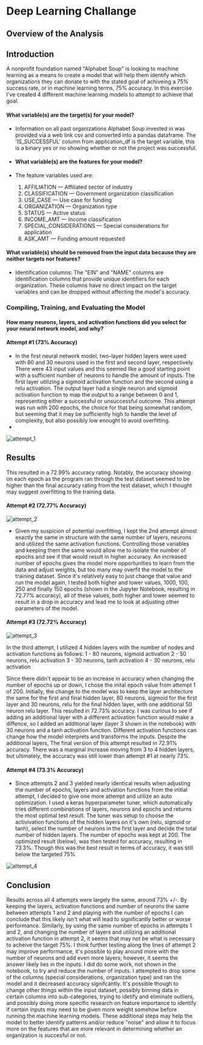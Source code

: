 # Deep Learning Challange

## Overview of the Analysis

## Introduction

A nonprofit foundation named "Alphabet Soup" is looking to machine learning as a means to create a model that will help them identify which organizations they can donate to with the stated goal of achiveing a 75% success rate, or in machine learning terms, 75% accuracy. In this exercise I've created 4 different machine learning models to attempt to achieve that goal. 

#### What variable(s) are the target(s) for your model?
* Information on all past organizations Alphabet Soup invested in was provided via a web link csv and converted into a pandas dataframe. The 'IS_SUCCESSFUL' column from application_df is the target variable, this is a binary yes or no showing whether or not the project was successful.

* #### What variable(s) are the features for your model?
* The feature variables used are:
  1. AFFILIATION — Affiliated sector of industry
  2. CLASSIFICATION — Government organization classification
  3. USE_CASE — Use case for funding
  4. ORGANIZATION — Organization type
  5. STATUS — Active status
  6. INCOME_AMT — Income classification
  7. SPECIAL_CONSIDERATIONS — Special considerations for application
  8. ASK_AMT — Funding amount requested
 
#### What variable(s) should be removed from the input data because they are neither targets nor features?
* Identification columns: The "EIN" and "NAME" columns are identification columns that provide unique identifiers for each organization. These columns have no direct impact on the target variables and can be dropped without affecting the model's accuracy.

### Compiling, Training, and Evaluating the Model

#### How many neurons, layers, and activation functions did you select for your neural network model, and why?
#### Attempt #1 (73% Accuracy)

* In the first neural network model, two-layer hidden layers were used with 80 and 30 neurons used in the first and second layer, respectively. There were 43 input values and this seemed like a good starting point with a sufficient number of neurons to handle the amount of inputs. The first layer utilizing a sigmoid activation function and the second using a relu activation. The output layer had a single neuron and sigmoid activation function to map the output to a range between 0 and 1, representing either a successful or unsuccessful outcome. This attempt was run with 200 epochs, the choice for that being somewhat random, but seeming that it may be sufficiently high to handle the level of complexity, but also possibly low enought to avoid overfitting.
* 
![attempt_1](images/attempt_1.jpg)

## Results

This resulted in a 72.99% accuracy rating. Notably, the accuracy showing on each epoch as the program ran through the test dataset seemed to be higher than the final accuracy rating from the test dataset, which I thought may suggest overfitting to the training data.

#### Attempt #2 (72.77% Accuracy)

![attempt_2](images/attempt_2.jpg)

* Given my suspicion of potential overfitting, I kept the 2nd attempt almost exactly the same in structure with the same number of layers, neurons and utilized the same activation functions. Controlling those variables and keeping them the same would allow me to isolate the number of epochs and see if that would result in higher accuracy. An increased number of epochs gives the model more opportunities to learn from the data and adjust weights, but too many may overfit the model to the training dataset. Since it's relatively easy to just change that value and run the model again, I tested both higher and lower values, 1000, 100, 250 and finally 150 epochs (shown in the Jupyter Notebook, resulting in 72.77% accuracy), all of these values, both higher and lower seemed to result in a drop in accuracy and lead me to look at adjusting other parameters of the model.

#### Attempt #3 (72.72% Accuracy)

![attempt_3](images/attempt_3.jpg)

In the third attempt, I utilized 4 hidden layers with the number of nodes and activation functions as follows: 
1 - 80 neurons, sigmoid activation
2 - 50 neurons, relu activation
3 - 30 neurons, tanh activation
4 - 30 neurons, relu activation

Since there didn't appear to be an increase in accuracy when changing the number of epochs up or down, I chose the inital epoch value from attempt 1 of 200. Initially, the change to the model was to keep the layer architecture the same for the first and final hidden layer, 80 neurons, sigmoid for the first layer and 30 neurons, relu for the final hidden layer, with one additional 50 neuron relu layer. This resulted in 72.73% accuracy. I was curious to see if adding an additional layer with a different activation function would make a diffence, so I added an additional layer (layer 3 shown in the notebook) with 30 neurons and a tanh activation function. Different activation functions can change how the model interprets and transforms the inputs. Despite the additional layers, The final version of this attempt resulted in 72.91% accuracy. There was a marginal increase moving from 3 to 4 hidden layers, but ultimately, the accuracy was still lower than attempt #1 at nearly 73%. 

#### Attempt #4 (73.3% Accuracy)

* Since attempts 2 and 3 yielded nearly identical results when adjusting the number of epochs, layers and activation functions from the initial attempt, I decided to give one more attempt and utilize an auto optimization. I used a keras hyperparameter tuner, which automatically tries different combinations of layers, neurons and epochs and returns the most optimal test result. The tuner was setup to choose the activivation functions of the hidden layers on it's own (relu, sigmoid or tanh), select the number of neurons in the first layer and decide the total number of hidden layers. The number of epochs was kept at 200. The optimized result (below), was then tested for accuracy, resulting in 73.3%. Though this was the best result in terms of accuracy, it was still below the targeted 75%

![attempt_4](images/attempt_4.jpg)

## Conclusion
Results across all 4 attempts were largely the same, around 73% +/-. By keeping the layers, activation functions and number of neurons the same between attempts 1 and 2 and playing with the number of epochs I can conclude that this likely isn't what will lead to significantly better or worse performance. Similarly, by using the same number of epochs in attempts 1 and 2, and changing the number of layers and utilizing an additional activation function in attempt 2, it seems that may not be what is necessary to acheive the target 75%. I think further testing along the lines of attempt 2 may improve performance, it's possible to play around more with the number of neurons and add even more layers; however, it seems the answer likely lies in the inputs. I did do some work, not shown in the notebook, to try and reduce the number of inputs. I attempted to drop some of the columns (special considerations, organization type) and ran the model and it decreased accuracy signifcantly. It's possible though to change other things within the input dataset, possibly binning data in certain columns into sub-categories, trying to idetify and eliminate outliers, and possibly doing more specific research on feature importance to identify if certain inputs may need to be given more weight somehow before running the machine learning models. These additional steps may help the model to better identify patterns and/or reduce "noise" and allow it to focus more on the features that are more relevant in determining whether an organization is succesful or not.



